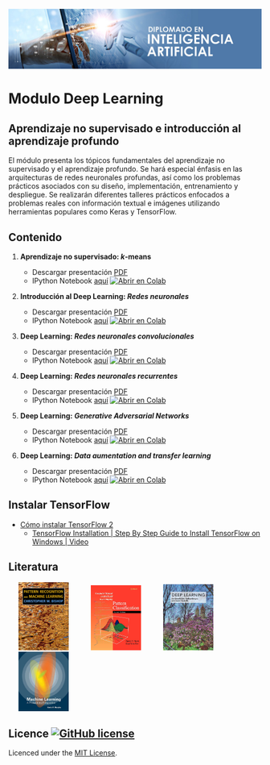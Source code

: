 [![banner](/_assets/pics/bannerAI.jpg)](https://github.com/marcoteran/deeplearningmodule)
# Modulo Deep Learning
## Aprendizaje no supervisado e introducción al aprendizaje profundo

El módulo presenta los tópicos fundamentales del aprendizaje no supervisado y el aprendizaje profundo. Se hará especial énfasis en las arquitecturas de redes neuronales profundas, así como los problemas prácticos asociados con su diseño, implementación, entrenamiento y despliegue. Se realizarán diferentes talleres prácticos enfocados a problemas reales con información textual e imágenes utilizando herramientas populares como Keras y TensorFlow.


## Contenido
1. **Aprendizaje no supervisado: *k*-means**
	* Descargar presentación [PDF](https://github.com/marcoteran/deeplearningmodule/raw/main/01_deeplearning_unsupervisedlearning.pdf)
	* IPython Notebook [aquí](https://github.com/marcoteran/deeplearningmodule/blob/main/01_unsupervisedlearning_kmeans/01_unsupervisedlearning_kmeans.ipynb) [![Abrir en Colab](https://colab.research.google.com/assets/colab-badge.svg)](https://colab.research.google.com/github/marcoteran/deeplearningmodule/blob/main/01_unsupervisedlearning_kmeans/01_unsupervisedlearning_kmeans.ipynb)
	
2. **Introducción al Deep Learning: *Redes neuronales***
	* Descargar presentación [PDF](https://github.com/marcoteran/deeplearningmodule/raw/main/02_deeplearning_introtodeepLearning_DNN.pdf)
	* IPython Notebook [aquí](https://github.com/marcoteran/deeplearningmodule/blob/main/02_introtodeeplearning_MLP/02_deepleaningintroduction_DNN.ipynb) [![Abrir en Colab](https://colab.research.google.com/assets/colab-badge.svg)](https://colab.research.google.com/github/marcoteran/deeplearningmodule/blob/main/02_introtodeeplearning_MLP/02_deepleaningintroduction_DNN.ipynb)

3. **Deep Learning: *Redes neuronales convolucionales***
	* Descargar presentación [PDF](https://github.com/marcoteran/deeplearningmodule/raw/main/03_deeplearning_convolutionalneuralnetworks.pdf)
	* IPython Notebook [aquí](https://github.com/marcoteran/deeplearningmodule/blob/main/03_convolutionalneuralnetwork/03_convolutionalneuralnetwork.ipynb) [![Abrir en Colab](https://colab.research.google.com/assets/colab-badge.svg)](https://colab.research.google.com/github/marcoteran/deeplearningmodule/blob/main/03_convolutionalneuralnetwork/03_convolutionalneuralnetwork.ipynb)

4. **Deep Learning: *Redes neuronales recurrentes***
	* Descargar presentación [PDF](https://github.com/marcoteran/deeplearningmodule/raw/main/04_deeplearning_recurrentneuralnetworks.pdf)
	* IPython Notebook [aquí](https://github.com/marcoteran/deeplearningmodule/blob/main/04_recurrentneuralnetworks/04_recurrentneuralnetworks.ipynb) [![Abrir en Colab](https://colab.research.google.com/assets/colab-badge.svg)](https://colab.research.google.com/github/marcoteran/deeplearningmodule/blob/main/04_recurrentneuralnetworks/04_recurrentneuralnetworks.ipynb)



5. **Deep Learning: *Generative Adversarial Networks***
	* Descargar presentación [PDF](https://github.com/marcoteran/deeplearningmodule/raw/main/05_deeplearning_generativeadversialnetworks.pdf)
	* IPython Notebook [aquí](https://github.com/marcoteran/deeplearningmodule/blob/main/05_generativeadversialnetworks/05_generativeadversialnetworks.ipynb) [![Abrir en Colab](https://colab.research.google.com/assets/colab-badge.svg)](https://colab.research.google.com/github/marcoteran/deeplearningmodule/blob/main/05_generativeadversialnetworks/05_generativeadversialnetworks.ipynb)

5. **Deep Learning: *Data aumentation and transfer learning***
	* Descargar presentación [PDF](https://github.com/marcoteran/deeplearningmodule/raw/main/05_deeplearning_generativeadversialnetworks.pdf)
	* IPython Notebook [aquí](https://github.com/marcoteran/deeplearningmodule/blob/main/06_dataaugmentationandtransferlearning/06_dataaugmentationandtransferlearning.ipynb) [![Abrir en Colab](https://colab.research.google.com/assets/colab-badge.svg)](https://colab.research.google.com/github/marcoteran/deeplearningmodule/blob/main/06_dataaugmentationandtransferlearning/06_dataaugmentationandtransferlearning.ipynb)


## Instalar TensorFlow
* [Cómo instalar TensorFlow 2](https://www.tensorflow.org/install?hl=es-419)
	* [TensorFlow Installation | Step By Step Guide to Install TensorFlow on Windows | Video](https://www.youtube.com/watch?v=s4Lcf9du9L8)

## Literatura

<p float="left">

[<img src="/_assets/pics/BishopPattern Recognition.jpg" width="100" alt="Christopher M. Bishop - Pattern Recognition and Machine Learning" title="Christopher M. Bishop - Pattern Recognition and Machine Learning" hspace="20">](https://github.com/marcoteran/deeplearningmodule/raw/main/aditionalmaterial/books/Christopher%20M.%20Bishop%20-%20Pattern%20Recognition%20and%20Machine%20Learning.pdf)
[<img src="/_assets/pics/DudaPatternclassification.jpg" width="100" alt="Richard O. Duda - Pattern classification" title="Richard O. Duda - Pattern classification" hspace="20">](https://github.com/marcoteran/deeplearningmodule/raw/main/aditionalmaterial/books/Richard%20O.%20Duda%20-%20Pattern%20classification.pdf)
[<img src="/_assets/pics/IanGoodfellowDeepLearning.jpg" width="100" alt="Ian Goodfellow - Deep Learning" title="Ian Goodfellow - Deep Learning" hspace="20">](https://github.com/marcoteran/deeplearningmodule/raw/main/aditionalmaterial/books/Ian%20Goodfellow%20-%20Deep%20Learning.pdf)
[<img src="/_assets/pics/MurphyMachine Learning.jpg" width="100" alt="Kevin P. Murphy - Machine Learning_ A Probabilistic Perspective" title="Kevin P. Murphy - Machine Learning_ A Probabilistic Perspective" hspace="20">](https://github.com/marcoteran/deeplearningmodule/raw/main/aditionalmaterial/books/Kevin%20P.%20Murphy%20-%20Machine%20Learning_%20A%20Probabilistic%20Perspective.pdf)
</p>

## Licence [![GitHub license](https://img.shields.io/github/license/marcoteran/deeplearningmodule.svg)](https://github.com/marcoteran/deeplearningmodule/blob/master/LICENSE)

Licenced under the [MIT License](https://github.com/MinorMole/RcloneLab/blob/master/LICENSE).